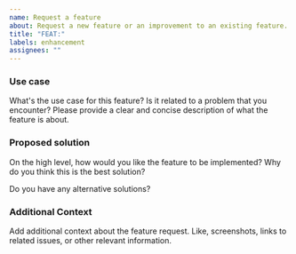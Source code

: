```yaml
---
name: Request a feature
about: Request a new feature or an improvement to an existing feature.
title: "FEAT:"
labels: enhancement
assignees: ""
---
```


### Use case

What's the use case for this feature? Is it related to a problem that you encounter? Please provide a clear and concise description of what the feature is about.

### Proposed solution

On the high level, how would you like the feature to be implemented? Why do you think this is the best solution?

Do you have any alternative solutions?

### Additional Context

Add additional context about the feature request. Like, screenshots, links to related issues, or other relevant information.
